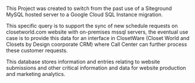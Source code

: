 This Project was created to switch from the past use of a Siteground MySQL hosted server to a Google Cloud SQL Instance migration. 

This specific query is to support the sync of new schedule requests on closetworld.com website with on-premises mssql servers, 
the eventual use case is to provide this data for an interface in ClosetWare (Closet World and Closets by Design coorporate CRM) where Call Center can further process these customer requests.

This database stores information and entries relating to website submissions and other critical information and data for website production and marketing analytics. 
